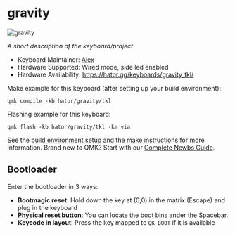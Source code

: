 # gravity

![gravity](https://imgur.com/TfBlmHo)

*A short description of the keyboard/project*

* Keyboard Maintainer: [Alex](https://github.com/AlexHtr)
* Hardware Supported: Wired mode, side led enabled
* Hardware Availability: https://hator.gg/keyboards/gravity_tkl/

Make example for this keyboard (after setting up your build environment):

    qmk compile -kb hator/gravity/tkl

Flashing example for this keyboard:

    qmk flash -kb hator/gravity/tkl -km via

See the [build environment setup](https://docs.qmk.fm/#/getting_started_build_tools) and the [make instructions](https://docs.qmk.fm/#/getting_started_make_guide) for more information. Brand new to QMK? Start with our [Complete Newbs Guide](https://docs.qmk.fm/#/newbs).

## Bootloader

Enter the bootloader in 3 ways:

* **Bootmagic reset**: Hold down the key at (0,0) in the matrix (Escape) and plug in the keyboard
* **Physical reset button**: You can locate the boot bins ander the Spacebar.
* **Keycode in layout**: Press the key mapped to `QK_BOOT` if it is available
